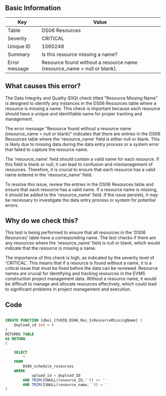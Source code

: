 ## Basic Information
| Key         | Value          |
|-------------|----------------|
| Table       | DS06 Resources |
| Severity    | CRITICAL |
| Unique ID   | 1060248   |
| Summary     | Is this resource missing a name? |
| Error message | Resource found without a resource name (resource_name = null or blank). |

## What causes this error?



The Data Integrity and Quality (DIQ) check titled "Resource Missing Name" is designed to identify any instances in the DS06 Resources table where a resource is missing a name. This check is important because each resource should have a unique and identifiable name for proper tracking and management.

The error message "Resource found without a resource name (resource_name = null or blank)" indicates that there are entries in the DS06 Resources table where the 'resource_name' field is either null or blank. This is likely due to missing data during the data entry process or a system error that failed to capture the resource name.

The 'resource_name' field should contain a valid name for each resource. If this field is blank or null, it can lead to confusion and mismanagement of resources. Therefore, it is crucial to ensure that each resource has a valid name entered in the 'resource_name' field. 

To resolve this issue, review the entries in the DS06 Resources table and ensure that each resource has a valid name. If a resource name is missing, it should be added to the 'resource_name' field. If the issue persists, it may be necessary to investigate the data entry process or system for potential errors.
## Why do we check this?



This test is being performed to ensure that all resources in the 'DS06 Resources' table have a corresponding name. The test checks if there are any resources where the 'resource_name' field is null or blank, which would indicate that the resource is missing a name. 

The importance of this check is high, as indicated by the severity level of 'CRITICAL'. This means that if a resource is found without a name, it is a critical issue that must be fixed before the data can be reviewed. Resource names are crucial for identifying and tracking resources in the EVMS construction project management data. Without a resource name, it would be difficult to manage and allocate resources effectively, which could lead to significant problems in project management and execution.
## Code

```sql

CREATE FUNCTION [dbo].[fnDIQ_DS06_Res_IsResourceMissingName] (
	@upload_id int = 0
)
RETURNS TABLE
AS RETURN
(
	
	SELECT
		*
	FROM
		DS06_schedule_resources
	WHERE
			upload_id = @upload_ID
		AND TRIM(ISNULL(resource_ID,'')) <> ''
		AND TRIM(ISNULL(resource_name,'')) = ''
)
```
